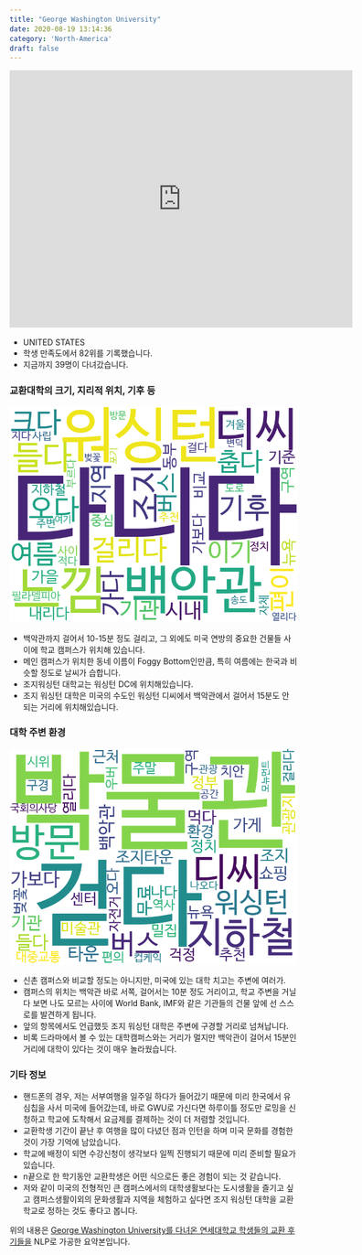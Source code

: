 ```yaml
---
title: "George Washington University"
date: 2020-08-19 13:14:36
category: 'North-America'
draft: false
---
```


<iframe
width="600"
height="450"
frameborder="0" style="border:0"
src="https://www.google.com/maps/embed/v1/place?key=AIzaSyC9e1AME-pVmWC4hBpFdu5S4dKzyepa3HQ&q=George+Washington+University&center=38.8997145,-77.04859920000001&zoom=14" allowfullscreen>
</iframe>

* UNITED STATES
* 학생 만족도에서 82위를 기록했습니다.
* 지금까지 39명이 다녀갔습니다. 

### 교환대학의 크기, 지리적 위치, 기후 등

![gen_info-WordCloud](../univ_wordclouds_okt/gen_info/US000071_gen_info_okt.png)

* 백악관까지 걸어서 10-15분 정도 걸리고, 그 외에도 미국 연방의 중요한 건물들 사이에 학교 캠퍼스가 위치해 있습니다.
* 메인 캠퍼스가 위치한 동네 이름이 Foggy Bottom인만큼, 특히 여름에는 한국과 비슷할 정도로 날씨가 습합니다.
* 조지워싱턴 대학교는 워싱턴 DC에 위치해있습니다.
* 조지 워싱턴 대학은 미국의 수도인 워싱턴 디씨에서 백악관에서 걸어서 15분도 안 되는 거리에 위치해있습니다.


### 대학 주변 환경

![env_info-WordCloud](../univ_wordclouds_okt/env_info/US000071_env_info_okt.png)

* 신촌 캠퍼스와 비교할 정도는 아니지만, 미국에 있는 대학 치고는 주변에 여러가.
* 캠퍼스의 위치는 백악관 바로 서쪽, 걸어서는 10분 정도 거리이고, 학교 주변을 거닐다 보면 나도 모르는 사이에 World Bank, IMF와 같은 기관들의 건물 앞에 선 스스로를 발견하게 됩니다.
* 앞의 항목에서도 언급했듯 조지 워싱턴 대학은 주변에 구경할 거리로 넘쳐납니다.
* 비록 드라마에서 볼 수 있는 대학캠퍼스와는 거리가 멀지만 백악관이 걸어서 15분인 거리에 대학이 있다는 것이 매우 놀라웠습니다.


### 기타 정보

* 핸드폰의 경우, 저는 서부여행을 일주일 하다가 들어갔기 때문에 미리 한국에서 유심칩을 사서 미국에 들어갔는데, 바로 GWU로 가신다면 하루이틀 정도만 로밍을 신청하고 학교에 도착해서 요금제를 결제하는 것이 더 저렴할 것입니다.
* 교환학생 기간이 끝난 후 여행을 많이 다녔던 점과 인턴을 하며 미국 문화를 경험한 것이 가장 기억에 남았습니다.
* 학교에 배정이 되면 수강신청이 생각보다 일찍 진행되기 때문에 미리 준비할 필요가 있습니다.
* n끝으로 한 학기동안 교환학생은 어떤 식으로든 좋은 경험이 되는 것 같습니다.
* 저와 같이 미국의 전형적인 큰 캠퍼스에서의 대학생활보다는 도시생활을 즐기고 싶고 캠퍼스생활이외의 문화생활과 지역을 체험하고 싶다면 조지 워싱턴 대학을 교환학교로 정하는 것도 좋다고 봅니다.


위의 내용은 [George Washington University를 다녀온 연세대학교 학생들의 교환 후기들을](http://oia.yonsei.ac.kr/partner/expReport.asp?ucode=US000071&bgbn=A) NLP로 가공한 요약본입니다. 
